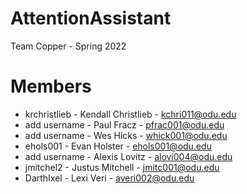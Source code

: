 # AttentionAssistant
Team Copper - Spring 2022

# Members
- krchristlieb - Kendall Christlieb - kchri011@odu.edu
- add username - Paul Fracz - pfrac001@odu.edu
- add username - Wes Hicks - whick001@odu.edu
- ehols001 - Evan Holster - ehols001@odu.edu
- add username - Alexis Lovitz - alovi004@odu.edu
- jmitchel2 - Justus Mitchell - jmitc001@odu.edu
- DarthIxel - Lexi Veri - averi002@odu.edu

